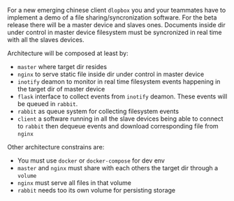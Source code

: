 For a new emerging chinese client `dlopbox` you and your teammates have to implement a demo of a file sharing/syncronization software.
For the beta release there will be a master device and slaves ones. Documents inside dir under control in master device filesystem
must be syncronized in real time with all the slaves devices.

Architecture will be composed at least by:

* `master` where target dir resides
* `nginx` to serve static file inside dir under control in master device
* `inotify` deamon to monitor in real time filesystem events happening in the target dir of master device
* `flask` interface to collect events from `inotify` deamon. These events will be queued in `rabbit`.
* `rabbit` as queue system for collecting filesystem events
* `client` a software running in all the slave devices being able to connect to `rabbit` then dequeue events and download corresponding file from `nginx`

Other architecture constrains are:

* You must use `docker` or `docker-compose` for dev env
* `master` and `nginx` must share with each others the target dir through a `volume`
* `nginx` must serve all files in that volume
* `rabbit` needs too its own volume for persisting storage


